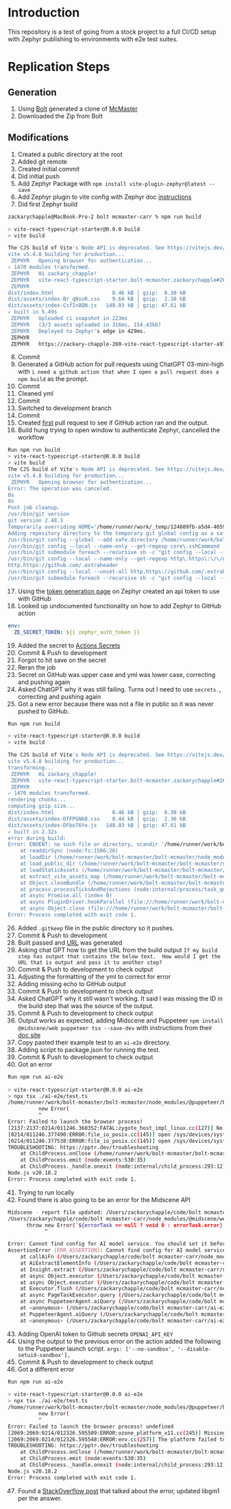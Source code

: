 # Introduction
This repository is a test of going from a stock project to a full CI/CD setup with Zephyr publishing to environments with e2e test suites.

# Replication Steps
## Generation
1. Using [Bolt](https://bolt.new/) generated a clone of [McMaster](https://www.mcmaster.com/)
2. Downloaded the Zip from Bolt

## Modifications
1. Created a public directory at the root
2. Added git remote
3. Created initial commit
4. Did initial push 
5. Add Zephyr Package with `npm install vite-plugin-zephyr@latest --save`
6. Add Zephyr plugin to vite config with Zephyr doc [instructions](https://docs.zephyr-cloud.io/recipes/react-vite) 
7. Did first Zephyr build
```bash
zackarychapple@MacBook-Pro-2 bolt mcmaster-carr % npm run build

> vite-react-typescript-starter@0.0.0 build
> vite build

The CJS build of Vite's Node API is deprecated. See https://vitejs.dev/guide/troubleshooting.html#vite-cjs-node-api-deprecated for more details.
vite v5.4.8 building for production...
 ZEPHYR   Opening browser for authentication...
✓ 1470 modules transformed.
 ZEPHYR   Hi zackary_chapple!
 ZEPHYR   vite-react-typescript-starter.bolt-mcmaster.zackarychapple#260
 ZEPHYR   
dist/index.html                   0.46 kB │ gzip:  0.30 kB
dist/assets/index-Br_qNsvR.css    9.64 kB │ gzip:  2.38 kB
dist/assets/index-CsfIn8QN.js   148.03 kB │ gzip: 47.61 kB
✓ built in 5.49s
 ZEPHYR   Uploaded ci snapshot in 223ms
 ZEPHYR   (3/3 assets uploaded in 316ms, 154.43kb)
 ZEPHYR   Deployed to Zephyr's edge in 429ms.
 ZEPHYR   
 ZEPHYR   https://zackary-chapple-260-vite-react-typescript-starter-a974ca86e-ze.zephyrcloud.app
```
8. Commit
9. Generated a GitHub action for pull requests using ChatGPT 03-mini-high with `i need a github action that when I open a pull request does a npm build` as the prompt.
10. Commit 
11. Cleaned yml
12. Commit
13. Switched to development branch
14. Commit
15. Created [first](https://github.com/zackarychapple/bolt-mcmaster/pull/1) pull request to see if GitHub action ran and the output.
16. Build hung trying to open window to authenticate Zephyr, cancelled the workflow
```bash
Run npm run build
> vite-react-typescript-starter@0.0.0 build
> vite build
The CJS build of Vite's Node API is deprecated. See https://vitejs.dev/guide/troubleshooting.html#vite-cjs-node-api-deprecated for more details.
vite v5.4.8 building for production...
 ZEPHYR   Opening browser for authentication...
Error: The operation was canceled.
0s
0s
Post job cleanup.
/usr/bin/git version
git version 2.48.1
Temporarily overriding HOME='/home/runner/work/_temp/124609fb-a5d4-4059-8179-1d6856436952' before making global git config changes
Adding repository directory to the temporary git global config as a safe directory
/usr/bin/git config --global --add safe.directory /home/runner/work/bolt-mcmaster/bolt-mcmaster
/usr/bin/git config --local --name-only --get-regexp core\.sshCommand
/usr/bin/git submodule foreach --recursive sh -c "git config --local --name-only --get-regexp 'core\.sshCommand' && git config --local --unset-all 'core.sshCommand' || :"
/usr/bin/git config --local --name-only --get-regexp http\.https\:\/\/github\.com\/\.extraheader
http.https://github.com/.extraheader
/usr/bin/git config --local --unset-all http.https://github.com/.extraheader
/usr/bin/git submodule foreach --recursive sh -c "git config --local --name-only --get-regexp 'http\.https\:\/\/github\.com\/\.extraheader' && git config --local --unset-all 'http.https://github.com/.extraheader' || :"
 ```
17. Using the [token generation page](https://app.zephyr-cloud.io/profile/settings/user-tokens/generate) on Zephyr created an api token to use with GitHub
18. Looked up undocumented functionality on how to add Zephyr to GitHub action
```yml
env:
  ZE_SECRET_TOKEN: ${{ zephyr_auth_token }}
```
19. Added the secret to [Actions Secrets ](https://github.com/zackarychapple/bolt-mcmaster/settings/secrets/actions/new)
20. Commit & Push to development
21. Forgot to hit save on the secret
22. Reran the job
23. Secret on GitHub was upper case and yml was lower case, correcting and pushing again
24. Asked ChatGPT why it was still failing. Turns out I need to use `secrets.`, correcting and pushing again
25. Got a new error because there was not a file in public so it was never pushed to GitHub.
```bash
Run npm run build

> vite-react-typescript-starter@0.0.0 build
> vite build

The CJS build of Vite's Node API is deprecated. See https://vitejs.dev/guide/troubleshooting.html#vite-cjs-node-api-deprecated for more details.
vite v5.4.8 building for production...
transforming...
 ZEPHYR   Hi zackary_chapple!
 ZEPHYR   vite-react-typescript-starter.bolt-mcmaster.zackarychapple#261
 ZEPHYR   
✓ 1470 modules transformed.
rendering chunks...
computing gzip size...
dist/index.html                   0.46 kB │ gzip:  0.30 kB
dist/assets/index-DTFPGNkD.css    8.44 kB │ gzip:  2.36 kB
dist/assets/index-DFboT6Ye.js   148.03 kB │ gzip: 47.61 kB
✓ built in 2.32s
error during build:
Error: ENOENT: no such file or directory, scandir '/home/runner/work/bolt-mcmaster/bolt-mcmaster/public'
    at readdirSync (node:fs:1506:26)
    at loadDir (/home/runner/work/bolt-mcmaster/bolt-mcmaster/node_modules/vite-plugin-zephyr/dist/lib/internal/extract/load_public_dir.js:12:54)
    at load_public_dir (/home/runner/work/bolt-mcmaster/bolt-mcmaster/node_modules/vite-plugin-zephyr/dist/lib/internal/extract/load_public_dir.js:34:11)
    at loadStaticAssets (/home/runner/work/bolt-mcmaster/bolt-mcmaster/node_modules/vite-plugin-zephyr/dist/lib/internal/extract/load_static_assets.js:9:76)
    at extract_vite_assets_map (/home/runner/work/bolt-mcmaster/bolt-mcmaster/node_modules/vite-plugin-zephyr/dist/lib/internal/extract/extract_vite_assets_map.js:8:68)
    at Object.closeBundle (/home/runner/work/bolt-mcmaster/bolt-mcmaster/node_modules/vite-plugin-zephyr/dist/lib/vite-plugin-zephyr.js:55:91)
    at process.processTicksAndRejections (node:internal/process/task_queues:95:5)
    at async Promise.all (index 0)
    at async PluginDriver.hookParallel (file:///home/runner/work/bolt-mcmaster/bolt-mcmaster/node_modules/rollup/dist/es/shared/node-entry.js:20658:9)
    at async Object.close (file:///home/runner/work/bolt-mcmaster/bolt-mcmaster/node_modules/rollup/dist/es/shared/node-entry.js:21627:13)
Error: Process completed with exit code 1.
```
26. Added `.gitkeep` file in the public directory so it pushes. 
27. Commit & Push to development
28. Built passed and [URL](https://zackary-chapple-262-vite-react-typescript-starter-8ab89d15b-ze.zephyrcloud.app) was generated
29. Asking chat GPT how to get the URL from the build output `If my build step has output that contains the below text.  How would I get the URL that is output and pass it to another step? `
30. Commit & Push to development to check output
31. Adjusting the formatting of the yml to correct for error
32. Adding missing echo to GitHub output
33. Commit & Push to development to check output
34. Asked ChatGPT why it still wasn't working. It said I was missing the ID in the build step that was the source of the output. 
35. Commit & Push to development to check output
36. Output works as expected, adding Midscene and Puppeteer `npm install @midscene/web puppeteer tsx --save-dev` with instructions from their [doc site](https://midscenejs.com/integrate-with-puppeteer.html)
37. Copy pasted their example test to an `ai-e2e` directory.
38. Adding script to package.json for running the test.
39. Commit & Push to development to check output
40. Got an error
```bash
Run npm run ai-e2e
  
> vite-react-typescript-starter@0.0.0 ai-e2e
> npx tsx ./ai-e2e/test.ts
/home/runner/work/bolt-mcmaster/bolt-mcmaster/node_modules/@puppeteer/browsers/src/launch.ts:490
          new Error(
          ^
Error: Failed to launch the browser process!
[2137:2137:0214/011246.360352:FATAL:zygote_host_impl_linux.cc(127)] No usable sandbox! If you are running on Ubuntu 23.10+ or another Linux distro that has disabled unprivileged user namespaces with AppArmor, see https://chromium.googlesource.com/chromium/src/+/main/docs/security/apparmor-userns-restrictions.md. Otherwise see https://chromium.googlesource.com/chromium/src/+/main/docs/linux/suid_sandbox_development.md for more information on developing with the (older) SUID sandbox. If you want to live dangerously and need an immediate workaround, you can try using --no-sandbox.
[0214/011246.377490:ERROR:file_io_posix.cc(145)] open /sys/devices/system/cpu/cpu0/cpufreq/scaling_cur_freq: No such file or directory (2)
[0214/011246.377538:ERROR:file_io_posix.cc(145)] open /sys/devices/system/cpu/cpu0/cpufreq/scaling_max_freq: No such file or directory (2)
TROUBLESHOOTING: https://pptr.dev/troubleshooting
    at ChildProcess.onClose (/home/runner/work/bolt-mcmaster/bolt-mcmaster/node_modules/@puppeteer/browsers/src/launch.ts:490:11)
    at ChildProcess.emit (node:events:530:35)
    at ChildProcess._handle.onexit (node:internal/child_process:293:12)
Node.js v20.18.2
Error: Process completed with exit code 1.
```
41. Trying to run locally
42. Found there is also going to be an error for the Midscene API
```bash
Midscene - report file updated: /Users/zackarychapple/code/bolt mcmaster-carr/midscene_run/report/web-2025-02-13_20-18-17-472.html
/Users/zackarychapple/code/bolt mcmaster-carr/node_modules/@midscene/web/dist/es/puppeteer.js:4496
      throw new Error(`${errorTask == null ? void 0 : errorTask.error}
            ^

Error: Cannot find config for AI model service. You should set it before using. https://midscenejs.com/model-provider.html
AssertionError [ERR_ASSERTION]: Cannot find config for AI model service. You should set it before using. https://midscenejs.com/model-provider.html
    at callAiFn (/Users/zackarychapple/code/bolt mcmaster-carr/node_modules/@midscene/core/src/ai-model/common.ts:26:3)
    at AiExtractElementInfo (/Users/zackarychapple/code/bolt mcmaster-carr/node_modules/@midscene/core/src/ai-model/inspect.ts:262:24)
    at Insight.extract (/Users/zackarychapple/code/bolt mcmaster-carr/node_modules/@midscene/core/src/insight/index.ts:190:42)
    at async Object.executor (/Users/zackarychapple/code/bolt mcmaster-carr/node_modules/@midscene/web/dist/es/puppeteer.js:4085:22)
    at async Object.executor (/Users/zackarychapple/code/bolt mcmaster-carr/node_modules/@midscene/web/dist/es/puppeteer.js:3430:24)
    at Executor.flush (/Users/zackarychapple/code/bolt mcmaster-carr/node_modules/@midscene/core/src/ai-model/action-executor.ts:126:25)
    at async PageTaskExecutor.query (/Users/zackarychapple/code/bolt mcmaster-carr/node_modules/@midscene/web/dist/es/puppeteer.js:4093:20)
    at async PuppeteerAgent.aiQuery (/Users/zackarychapple/code/bolt mcmaster-carr/node_modules/@midscene/web/dist/es/puppeteer.js:4489:34)
    at <anonymous> (/Users/zackarychapple/code/bolt mcmaster-carr/ai-e2e/test.ts:25:19)
    at PuppeteerAgent.aiQuery (/Users/zackarychapple/code/bolt mcmaster-carr/node_modules/@midscene/web/dist/es/puppeteer.js:4496:13)
    at <anonymous> (/Users/zackarychapple/code/bolt mcmaster-carr/ai-e2e/test.ts:25:19)
```
43. Adding OpenAI token to Github secrets `OPENAI_API_KEY`
44. Using the output to the previous error on the action added the following to the Puppeteer launch script. `args: ['--no-sandbox', '--disable-setuid-sandbox'],`
45. Commit & Push to development to check output
46. Got a different error
```bash
Run npm run ai-e2e
  
> vite-react-typescript-starter@0.0.0 ai-e2e
> npx tsx ./ai-e2e/test.ts
/home/runner/work/bolt-mcmaster/bolt-mcmaster/node_modules/@puppeteer/browsers/src/launch.ts:490
          new Error(
          ^
Error: Failed to launch the browser process! undefined
[2069:2069:0214/012326.595509:ERROR:ozone_platform_x11.cc(245)] Missing X server or $DISPLAY
[2069:2069:0214/012326.595548:ERROR:env.cc(257)] The platform failed to initialize.  Exiting.
TROUBLESHOOTING: https://pptr.dev/troubleshooting
    at ChildProcess.onClose (/home/runner/work/bolt-mcmaster/bolt-mcmaster/node_modules/@puppeteer/browsers/src/launch.ts:490:11)
    at ChildProcess.emit (node:events:530:35)
    at ChildProcess._handle.onexit (node:internal/child_process:293:12)
Node.js v20.18.2
Error: Process completed with exit code 1.
```
47. Found a [StackOverflow post](https://stackoverflow.com/questions/62228154/puppeteer-fails-to-initiate-in-github-actions) that talked about the error, updated libgm1 per the answer.
